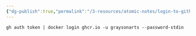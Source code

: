 ```yaml
---
{"dg-publish":true,"permalink":"/3-resources/atomic-notes/login-to-github-container-registry/","tags":["☢️_Atomic","git","software","programming"],"updated":"2025-10-18T22:35:50.467-07:00"}
---
```


`gh auth token | docker login ghcr.io -u graysonarts --password-stdin`